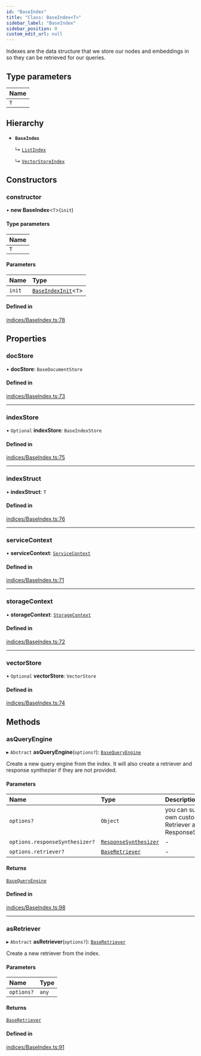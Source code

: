 ```yaml
---
id: "BaseIndex"
title: "Class: BaseIndex<T>"
sidebar_label: "BaseIndex"
sidebar_position: 0
custom_edit_url: null
---
```


Indexes are the data structure that we store our nodes and embeddings in so
they can be retrieved for our queries.

## Type parameters

| Name |
| :------ |
| `T` |

## Hierarchy

- **`BaseIndex`**

  ↳ [`ListIndex`](ListIndex.md)

  ↳ [`VectorStoreIndex`](VectorStoreIndex.md)

## Constructors

### constructor

• **new BaseIndex**<`T`\>(`init`)

#### Type parameters

| Name |
| :------ |
| `T` |

#### Parameters

| Name | Type |
| :------ | :------ |
| `init` | [`BaseIndexInit`](../interfaces/BaseIndexInit.md)<`T`\> |

#### Defined in

[indices/BaseIndex.ts:78](https://github.com/run-llama/LlamaIndexTS/blob/a07a941/packages/core/src/indices/BaseIndex.ts#L78)

## Properties

### docStore

• **docStore**: `BaseDocumentStore`

#### Defined in

[indices/BaseIndex.ts:73](https://github.com/run-llama/LlamaIndexTS/blob/a07a941/packages/core/src/indices/BaseIndex.ts#L73)

___

### indexStore

• `Optional` **indexStore**: `BaseIndexStore`

#### Defined in

[indices/BaseIndex.ts:75](https://github.com/run-llama/LlamaIndexTS/blob/a07a941/packages/core/src/indices/BaseIndex.ts#L75)

___

### indexStruct

• **indexStruct**: `T`

#### Defined in

[indices/BaseIndex.ts:76](https://github.com/run-llama/LlamaIndexTS/blob/a07a941/packages/core/src/indices/BaseIndex.ts#L76)

___

### serviceContext

• **serviceContext**: [`ServiceContext`](../interfaces/ServiceContext.md)

#### Defined in

[indices/BaseIndex.ts:71](https://github.com/run-llama/LlamaIndexTS/blob/a07a941/packages/core/src/indices/BaseIndex.ts#L71)

___

### storageContext

• **storageContext**: [`StorageContext`](../interfaces/StorageContext.md)

#### Defined in

[indices/BaseIndex.ts:72](https://github.com/run-llama/LlamaIndexTS/blob/a07a941/packages/core/src/indices/BaseIndex.ts#L72)

___

### vectorStore

• `Optional` **vectorStore**: `VectorStore`

#### Defined in

[indices/BaseIndex.ts:74](https://github.com/run-llama/LlamaIndexTS/blob/a07a941/packages/core/src/indices/BaseIndex.ts#L74)

## Methods

### asQueryEngine

▸ `Abstract` **asQueryEngine**(`options?`): [`BaseQueryEngine`](../interfaces/BaseQueryEngine.md)

Create a new query engine from the index. It will also create a retriever
and response synthezier if they are not provided.

#### Parameters

| Name | Type | Description |
| :------ | :------ | :------ |
| `options?` | `Object` | you can supply your own custom Retriever and ResponseSynthesizer |
| `options.responseSynthesizer?` | [`ResponseSynthesizer`](ResponseSynthesizer.md) | - |
| `options.retriever?` | [`BaseRetriever`](../interfaces/BaseRetriever.md) | - |

#### Returns

[`BaseQueryEngine`](../interfaces/BaseQueryEngine.md)

#### Defined in

[indices/BaseIndex.ts:98](https://github.com/run-llama/LlamaIndexTS/blob/a07a941/packages/core/src/indices/BaseIndex.ts#L98)

___

### asRetriever

▸ `Abstract` **asRetriever**(`options?`): [`BaseRetriever`](../interfaces/BaseRetriever.md)

Create a new retriever from the index.

#### Parameters

| Name | Type |
| :------ | :------ |
| `options?` | `any` |

#### Returns

[`BaseRetriever`](../interfaces/BaseRetriever.md)

#### Defined in

[indices/BaseIndex.ts:91](https://github.com/run-llama/LlamaIndexTS/blob/a07a941/packages/core/src/indices/BaseIndex.ts#L91)
